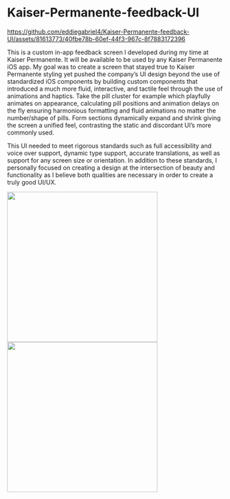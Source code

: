# Kaiser-Permanente-feedback-UI

https://github.com/eddiegabriel4/Kaiser-Permanente-feedback-UI/assets/81613773/40fbe78b-60ef-44f3-967c-8f7883172396

This is a custom in-app feedback screen I developed during my time at Kaiser Permanente. It will be available to be used by any Kaiser Permanente iOS app. My goal was to create a screen that stayed true to Kaiser Permanente styling yet pushed the company’s UI design beyond the use of standardized iOS components by building custom components that introduced a much more fluid, interactive, and tactile feel through the use of animations and haptics. Take the pill cluster for example which playfully animates on appearance, calculating pill positions and animation delays on the fly ensuring harmonious formatting and fluid animations no matter the number/shape of pills. Form sections dynamically expand and shrink giving the screen a unified feel, contrasting the static and discordant UI’s more commonly used. 

This UI needed to meet rigorous standards such as full accessibility and voice over support, dynamic type support, accurate translations, as well as support for any screen size or orientation. In addition to these standards, I personally focused on creating a design at the intersection of beauty and functionality as I believe both qualities are necessary in order to create a truly good UI/UX.

<img src="https://github.com/eddiegabriel4/Kaiser-Permanente-feedback-UI/assets/81613773/5bf02600-dcf1-4246-a893-e93650613a28" width="350">

<img src="https://github.com/eddiegabriel4/Kaiser-Permanente-feedback-UI/assets/81613773/dc1f2339-d0a9-41b5-8fa3-2187f8332bba" width="350">
